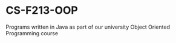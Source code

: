 # CS-F213-OOP

Programs written in Java as part of our university Object Oriented Programming course 
